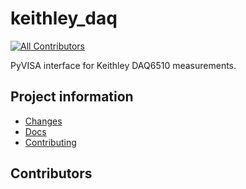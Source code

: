 # keithley_daq

[![All Contributors](https://img.shields.io/github/all-contributors/nminaian/keithley_daq?color=ee8449&style=flat-square)](#contributors)

PyVISA interface for Keithley DAQ6510 measurements.

## Project information

- [Changes](<https://nminaian.github.io/keithley_daq/changelog.html>)
- [Docs](<https://nminaian.github.io/keithley_daq>)
- [Contributing](<https://nminaian.github.io/keithley_daq/contributing.html>)

## Contributors

<!-- ALL-CONTRIBUTORS-LIST:START - Do not remove or modify this section -->
<!-- ALL-CONTRIBUTORS-LIST:END -->
